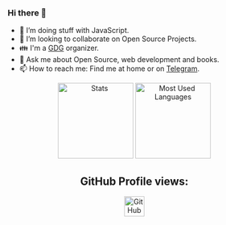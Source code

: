 ### Hi there 👋

- 🌱 I’m doing stuff with JavaScript. 
- 👯 I’m looking to collaborate on Open Source Projects.
- 👪 I'm a [GDG](https://developers.google.com/community/gdg) organizer.
- 💬 Ask me about Open Source, web development and books. 
- 📫 How to reach me: Find me at home or on [Telegram](https://t.me/manuelalferez).

<div align="center">
  <img src="https://github-readme-stats.vercel.app/api?username=manuelalferez&show_icons=true" alt="Stats" height="150">
  <img src="https://github-readme-stats.vercel.app/api/top-langs/?username=manuelalferez&layout=compact" alt="Most Used Languages" height="150">
  <h2>GitHub Profile views:</h2>
  <img src="https://profile-counter.glitch.me/manuelalferez/count.svg" alt="GitHub Views" height="40">
 </div>
